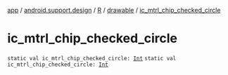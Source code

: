 [app](../../../index.md) / [android.support.design](../../index.md) / [R](../index.md) / [drawable](index.md) / [ic_mtrl_chip_checked_circle](./ic_mtrl_chip_checked_circle.md)

# ic_mtrl_chip_checked_circle

`static val ic_mtrl_chip_checked_circle: `[`Int`](https://kotlinlang.org/api/latest/jvm/stdlib/kotlin/-int/index.html)
`static val ic_mtrl_chip_checked_circle: `[`Int`](https://kotlinlang.org/api/latest/jvm/stdlib/kotlin/-int/index.html)